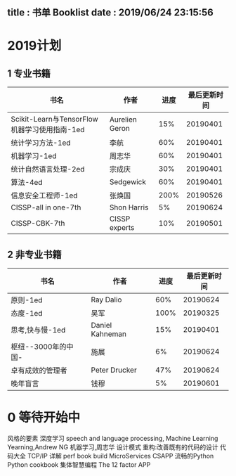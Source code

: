 title : 书单 Booklist
date : 2019/06/24 23:15:56 
---

# 2019计划


## 1 专业书籍

书名|作者|进度|最后更新时间
---|---|---|---
Scikit-Learn与TensorFlow机器学习使用指南-1ed|Aurelien Geron|15%|20190401
统计学习方法-1ed|李航|60%|20190401
机器学习-1ed|周志华|60%|20190401
统计自然语言处理-2ed|宗成庆|30%|20190401
算法-4ed|Sedgewick|60%|20190401
信息安全工程师-1ed|张焕国|200%|20190526
CISSP-all in one-7th|Shon Harris|5%|20190624
CISSP-CBK-7th|CISSP experts|10%|20190501




## 2 非专业书籍

书名|作者|进度|最后更新时间
---|---|---|---
原则-1ed|Ray Dalio|60%|20190624
态度-1ed|吴军|100%|20190325
思考,快与慢-1ed|Daniel Kahneman|15%|20190401
枢纽--3000年的中国-|施展|6%|20190624
卓有成效的管理者|Peter Drucker|47%|20190624
晚年盲言|钱穆|5%|20190601





# 0 等待开始中

风格的要素
深度学习
speech and language processing,
Machine Learning Yearning,Andrew NG
机器学习,周志华
设计模式
重构:改善既有的代码的设计
代码大全
TCP/IP 详解
perf book
build MicroServices
CSAPP
流畅的Python
Python cookbook
集体智慧编程
The 12 factor APP